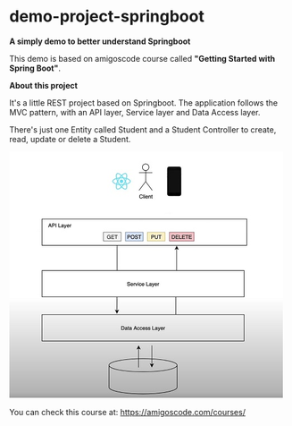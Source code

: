 # demo-project-springboot
**A simply demo to better understand Springboot**

This demo is based on amigoscode course called **"Getting Started with Spring Boot"**.

**About this project**

It's a little REST project based on Springboot. The application follows the MVC pattern, with an API layer, Service layer and Data Access layer.

There's just one Entity called Student and a Student Controller to create, read, update or delete a Student.

<img alt="An image that represents the three layers of this application." height="440" src="src/main/resources/image/diagram.jpg" title="demo_application_diagram.jpg" width="490"/>

You can check this course at: https://amigoscode.com/courses/